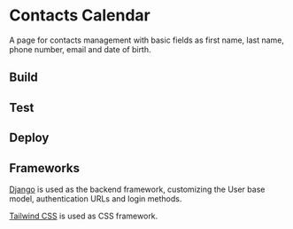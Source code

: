 # Contacts Calendar

A page for contacts management with basic fields as first name, last name,
phone number, email and date of birth.

## Build

## Test

## Deploy

## Frameworks

[Django](https://github.com/django/django) is used as the backend framework,
customizing the User base model, authentication URLs and login methods.

[Tailwind CSS](https://github.com/tailwindcss/tailwindcss) is used as CSS framework.
